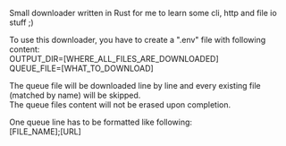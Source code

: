 Small downloader written in Rust for me to learn some cli, http and file io stuff ;)  

To use this downloader, you have to create a ".env" file with following content:  
OUTPUT_DIR=[WHERE_ALL_FILES_ARE_DOWNLOADED]  
QUEUE_FILE=[WHAT_TO_DOWNLOAD]  

The queue file will be downloaded line by line and every existing file (matched by name) will be skipped.  
The queue files content will not be erased upon completion.  

One queue line has to be formatted like following:  
[FILE_NAME];[URL]
